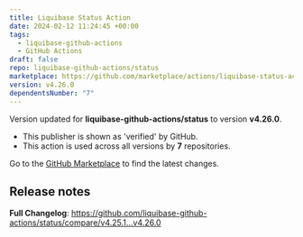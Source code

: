 ```yaml
---
title: Liquibase Status Action
date: 2024-02-12 11:24:45 +00:00
tags:
  - liquibase-github-actions
  - GitHub Actions
draft: false
repo: liquibase-github-actions/status
marketplace: https://github.com/marketplace/actions/liquibase-status-action
version: v4.26.0
dependentsNumber: "7"
---
```



Version updated for **liquibase-github-actions/status** to version **v4.26.0**.
- This publisher is shown as 'verified' by GitHub.
- This action is used across all versions by **7** repositories.

Go to the [GitHub Marketplace](https://github.com/marketplace/actions/liquibase-status-action) to find the latest changes.

## Release notes

**Full Changelog**: https://github.com/liquibase-github-actions/status/compare/v4.25.1...v4.26.0
